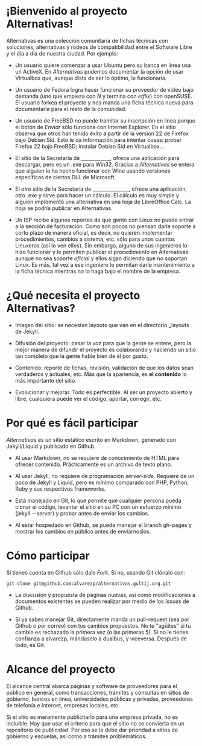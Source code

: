 ¡Bienvenido al proyecto Alternativas!
=====================================

Alternativas es una colección comunitaria de fichas técnicas con
soluciones, alternativas y rodeos de compatibilidad entre el Software
Libre y el día a día de nuestra ciudad. Por ejemplo:

* Un usuario quiere comenzar a usar Ubuntu pero su banca en línea usa
  un ActiveX. En *Alternativas* podemos documentar la opción de usar
  Virtualbox que, aunque dista de ser lo óptimo, le funcionaría.

* Un usuario de Fedora logra hacer funcionar su proveedor de video
  bajo demanda (uno que empieza con *N* y termina con *etflix*) con
  openSUSE. El usuario forkea el proyecto y nos manda una ficha
  técnica nueva para documentarla para el resto de la comunidad.

* Un usuario de FreeBSD no puede tramitar su inscripción en línea
  porque el botón de *Enviar* sólo funciona con Internet Explorer. En
  el sitio observa que otros han tenido éxito a partir de la versión
  22 de Firefox bajo Debian Sid. Esto le da información para intentar
  cosas: probar Firefox 22 bajo FreeBSD; instalar Debian Sid en
  Virtualbox...

* El sitio de la Secretaría de ____________, ofrece una aplicación
  para descargar, pero es un .exe para Win32. Gracias a
  *Alternativas* se entera que alguien lo ha hecho funcionar con Wine
  usando versiones específicas de ciertos DLL de Microsoft.

* El *otro* sitio de la Secretaría de _______________, ofrece una
  aplicación, otro .exe y sirve para hacer un cálculo. El cálculo es
  muy simple y alguien implementó una alternativa en una hoja de
  LibreOffice Calc. La hoja se podría publicar en Alternativas.

* Un ISP recibe algunos reportes de que gente con Linux no puede
  entrar a la sección de facturación. Como son pocos no piensan darle
  soporte a corto plazo de manera oficial, es decir, no quieren
  implementar procedimientos, cambios a sistema, etc. sólo para unos
  cuantos Linuxeros (así lo ven ellos). Sin embargo, alguno de sus
  ingenieros lo hizo funcionar y le permiten publicar el
  procedimiento en Alternativas aunque no sea soporte *oficial* y
  ellos sigan diciendo que no soportan Linux. Es más, tal vez a ese
  ingeniero le permitan darle mantenimiento a la ficha técnica
  mientras no lo haga bajo el nombre de la empresa.

¿Qué necesita el proyecto Alternativas?
=======================================

* Imagen del sitio: se necestan layouts que van en el directorio
  _layouts de Jekyll.

* Difusión del proyecto: pasar la voz para que la gente se entere,
  pero la mejor manera de difundir el proyecto es colaborando y
  haciendo un sitio tan completo que la gente hable bien de él por
  gusto.

* Contenido: reporte de fichas, revisión, validación de que los datos
  sean verdaderos y actuales, etc. Más que la apariencia, es **el
  contenido** lo más importante del sitio.

* Evolucionar y mejorar. Todo es perfectible. Al ser un proyecto
  abierto y libre, cualquiera puede ver el código, aportar, corregir,
  etc.

Por qué es fácil participar
===========================

*Alternativas* es un sitio estático escrito en Markdown, generado con
Jekyll/Liquid y publicado en Github.

* Al usar Markdown, no se requiere de conocimiento de HTML para
  ofrecer contenido. Prácticamente es un archivo de texto plano.

* Al usar Jekyll, no requiere de programación *server-side*. Requiere
  de un poco de Jekyll y Liquid, pero es mínimo comparado con PHP,
  Python, Ruby y sus respectivos frameworks.

* Está manejado en Git, lo que permite que cualquier persona pueda
  clonar el código, levantar el sitio en su PC con un esfuerzo mínimo
  (jekyll --server) y probar antes de enviar los cambios.

* Al estar hospedado en Github, se puede manejar el branch gh-pages y
  mostrar los cambios en público antes de enviárnoslos.

Cómo participar
===============

Si tienes cuenta en Github sólo dale *Fork*. Si no, usando Git clónalo con:

	git clone git@github.com:alvarezp/alternativas.gultij.org.git

* La discusión y propuesta de páginas nuevas, así como modificaciones
  a documentos existentes se pueden realizar por medio de los
  *Issues* de Github.

* Si ya sabes manejar Git, directamente manda un pull-request (sea
  por Github o por correo) con tus cambios propuestos. No te
  "agüites" si tu cambio es rechazado la primera vez (o las primeras
  5). Si no le tienes confianza a alvarezp, mándaselo a dualbus, y
  viceversa. Después de todo, es Git.

Alcance del proyecto
====================

El alcance central abarca páginas y software de proveedores para el
público en general, como transacciones, trámites y consultas en
sitios de gobierno, bancos en línea, universidades públicas y
privadas, proveedores de telefonía e Internet, empresas locales, etc.

Si el sitio es meramente publicitario para una empresa privada, no es
incluíble. Hay que usar el criterio para que el sitio no se convierta
en un repositorio de publicidad. Por eso se le debe dar prioridad a
sitios de gobierno y escuelas, así como a trámites problemáticos.
